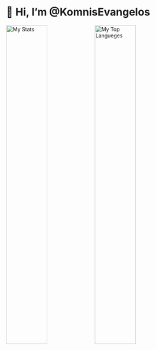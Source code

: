 # 👋 Hi, I’m @KomnisEvangelos


<img alt="My Stats" align="left" width="47%" src="https://github-readme-stats.vercel.app/api?username=KomnisEvangelos&show_icons=true" />

<img alt="My Top Langueges" align="left" width="47%" src="https://github-readme-stats.vercel.app/api/top-langs/?username=KomnisEvangelos&hide_progress=true" />


